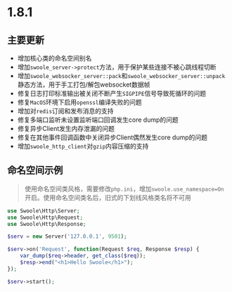 # 1.8.1

主要更新
-----
* 增加核心类的命名空间别名
* 增加`swoole_server->protect`方法，用于保护某些连接不被心跳线程切断
* 增加`swoole_websocker_server::pack`和`swoole_websocker_server::unpack`静态方法，用于手工打包/解包websocket数据帧
* 修复日志打印标准输出被关闭不断产生`SIGPIPE`信号导致死循环的问题
* 修复`MacOS`环境下启用`openssl`编译失败的问题
* 增加对`redis`订阅和发布消息的支持
* 修复多端口监听未设置监听端口回调发生core dump的问题
* 修复异步Client发生内存泄漏的问题
* 修复在其他事件回调函数中关闭异步Client偶然发生core dump的问题
* 增加`swoole_http_client`对`gzip`内容压缩的支持

命名空间示例
----
> 使用命名空间类风格，需要修改`php.ini`，增加`swoole.use_namespace=On`开启。使用命名空间类名后，旧式的下划线风格类名将不可用

```php
use Swoole\Http\Server;
use Swoole\Http\Request;
use Swoole\Http\Response;

$serv = new Server('127.0.0.1', 9501);

$serv->on('Request', function(Request $req, Response $resp) {
    var_dump($req->header, get_class($req));
    $resp->end("<h1>Hello Swoole</h1>");
});

$serv->start();
```


